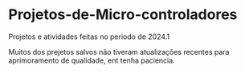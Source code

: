 # Projetos-de-Micro-controladores
Projetos e atividades feitas no  periodo de 2024.1

Muitos dos prejetos salvos não tiveram atualizações recentes para aprimoramento de qualidade, ent tenha paciencia.
